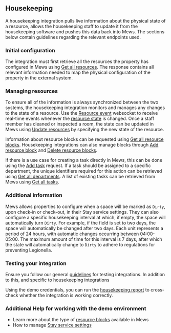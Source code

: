 ## Housekeeping

A housekeeping integration pulls live information about the physical state of a resource, allows the housekeeping staff to update it from the housekeeping software and pushes this data back into Mews. The sections below contain guidelines regarding the relevant endpoints used.

### Initial configuration

The integration must first retrieve all the resources the property has configured in Mews using [Get all resources](../operations/enterprises.md#get-all-resources). The response contains all relevant information needed to map the physical configuration of the property in the external system. 

### Managing resources 

To ensure all of the information is always synchronized between the two systems, the housekeeping integration monitors and manages any changes to the state of a resource. Use the [Resource event](../websockets.md#resource-event) websocket to receive real-time events whenever the [resource state](../operations/enterprises.md#resource-state) is changed. Once a staff member has cleaned or inspected a room, the state can be updated in Mews using [Update resources](../operations/enterprises.md#update-resources) by specifying the new state of the resource. 

Information about resource blocks can be requested using [Get all resource blocks](../operations/enterprises.md#get-all-resource-blocks). Housekeeping integrations can also manage blocks through [Add resource block](../operations/enterprises.md#add-resource-block) and [Delete resource blocks](../operations/enterprises.md#delete-resource-blocks).

If there is a use case for creating a task directly in Mews, this can be done using the [Add task](../operations/enterprises.md#add-task) request. If a task should be assigned to a specific department, the unique identifiers required for this action can be retrieved using [Get all departments](../operations/enterprises.md#get-all-departments). A list of existing tasks can be retrieved from Mews using [Get all tasks](../operations/enterprises.md#get-all-tasks).

### Additional information

Mews allows properties to configure when a space will be marked as `Dirty`, upon check-in or check-out, in their Stay service settings. They can also configure a specific housekeeping interval at which, if empty, the space will automatically turn `Dirty`. For example, if the field is set to two days, the space will automatically be changed after two days. Each unit represents a period of 24 hours, with automatic changes occurring between 04:00-05:00. The maximum amount of time for this interval is 7 days, after which the state will automatically change to `Dirty` to adhere to regulations for preventing Legionella.

### Testing your integration

Ensure you follow our general [guidelines](../guidelines.md) for testing integrations. In addition to this, and specific to housekeeping integrations

Using the demo credentials, you can run the [housekeeping report](https://help.mews.com/en/articles/4245937-space-status-report) to cross-check whether the integration is working correctly.

### Additional Help for working with the demo environment

- Learn more about the type of [resource blocks](https://intercom.help/mews-systems/en/articles/4374262-house-use-out-of-service-and-out-of-order) available in Mews
- How to manage [Stay service settings](https://intercom.help/mews-systems/en/articles/4244328-set-up-your-stay-service)
